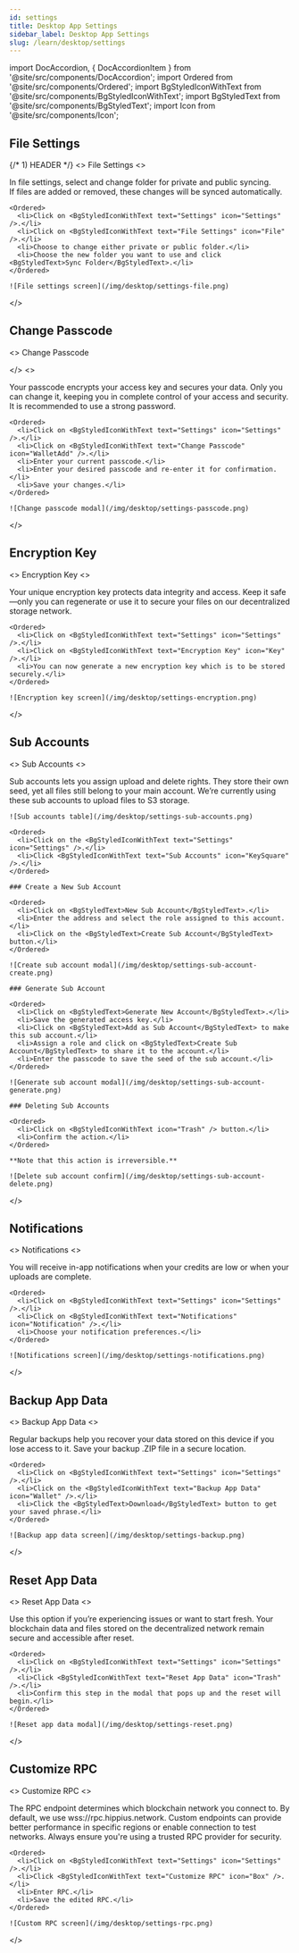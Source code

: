 ```yaml
---
id: settings
title: Desktop App Settings
sidebar_label: Desktop App Settings
slug: /learn/desktop/settings
---
```


import DocAccordion, { DocAccordionItem } from '@site/src/components/DocAccordion';
import Ordered from '@site/src/components/Ordered';
import BgStyledIconWithText from '@site/src/components/BgStyledIconWithText';
import BgStyledText from '@site/src/components/BgStyledText';
import Icon from '@site/src/components/Icon';

<div className="doc-accordion-mode">

<DocAccordion defaultValue="file-settings">

## File Settings

<DocAccordionItem value="file-settings">
  {/* 1) HEADER */}
  <>
   File Settings
  </>
  <>
    <p>In file settings, select and change folder for private and public syncing.<br/>If files are added or removed, these changes will be synced automatically.</p>

    <Ordered>
      <li>Click on <BgStyledIconWithText text="Settings" icon="Settings" />.</li>
      <li>Click on <BgStyledIconWithText text="File Settings" icon="File" />.</li>
      <li>Choose to change either private or public folder.</li>
      <li>Choose the new folder you want to use and click <BgStyledText>Sync Folder</BgStyledText>.</li>
    </Ordered>

    ![File settings screen](/img/desktop/settings-file.png)

</>
</DocAccordionItem>

## Change Passcode

<DocAccordionItem value="change-passcode">
  <>
 Change Passcode

</>
<>

<p>Your passcode encrypts your access key and secures your data. Only you can change it, keeping you in complete control of your access and security. It is recommended to use a strong password.</p>

    <Ordered>
      <li>Click on <BgStyledIconWithText text="Settings" icon="Settings" />.</li>
      <li>Click on <BgStyledIconWithText text="Change Passcode" icon="WalletAdd" />.</li>
      <li>Enter your current passcode.</li>
      <li>Enter your desired passcode and re-enter it for confirmation.</li>
      <li>Save your changes.</li>
    </Ordered>

    ![Change passcode modal](/img/desktop/settings-passcode.png)

</>
</DocAccordionItem>

## Encryption Key

<DocAccordionItem value="encryption-key">
  <>
 Encryption Key
  </>
  <>
    <p>Your unique encryption key protects data integrity and access. Keep it safe—only you can regenerate or use it to secure your files on our decentralized storage network.</p>

    <Ordered>
      <li>Click on <BgStyledIconWithText text="Settings" icon="Settings" />.</li>
      <li>Click on <BgStyledIconWithText text="Encryption Key" icon="Key" />.</li>
      <li>You can now generate a new encryption key which is to be stored securely.</li>
    </Ordered>

    ![Encryption key screen](/img/desktop/settings-encryption.png)

</>
</DocAccordionItem>

## Sub Accounts

<DocAccordionItem value="sub-accounts">
  <>
  Sub Accounts
  </>
  <>
    <p>Sub accounts lets you assign upload and delete rights. They store their own seed, yet all files still belong to your main account. We’re currently using these sub accounts to upload files to S3 storage.</p>

    ![Sub accounts table](/img/desktop/settings-sub-accounts.png)

    <Ordered>
      <li>Click on the <BgStyledIconWithText text="Settings" icon="Settings" />.</li>
      <li>Click <BgStyledIconWithText text="Sub Accounts" icon="KeySquare" />.</li>
    </Ordered>

    ### Create a New Sub Account

    <Ordered>
      <li>Click on <BgStyledText>New Sub Account</BgStyledText>.</li>
      <li>Enter the address and select the role assigned to this account.</li>
      <li>Click on the <BgStyledText>Create Sub Account</BgStyledText> button.</li>
    </Ordered>

    ![Create sub account modal](/img/desktop/settings-sub-account-create.png)

    ### Generate Sub Account

    <Ordered>
      <li>Click on <BgStyledText>Generate New Account</BgStyledText>.</li>
      <li>Save the generated access key.</li>
      <li>Click on <BgStyledText>Add as Sub Account</BgStyledText> to make this sub account.</li>
      <li>Assign a role and click on <BgStyledText>Create Sub Account</BgStyledText> to share it to the account.</li>
      <li>Enter the passcode to save the seed of the sub account.</li>
    </Ordered>

    ![Generate sub account modal](/img/desktop/settings-sub-account-generate.png)

    ### Deleting Sub Accounts

    <Ordered>
      <li>Click on <BgStyledIconWithText icon="Trash" /> button.</li>
      <li>Confirm the action.</li>
    </Ordered>

    **Note that this action is irreversible.**

    ![Delete sub account confirm](/img/desktop/settings-sub-account-delete.png)

</>
</DocAccordionItem>

## Notifications

<DocAccordionItem value="notifications">
  <>
   Notifications
  </>
  <>
    <p>You will receive in-app notifications when your credits are low or when your uploads are complete.</p>

    <Ordered>
      <li>Click on <BgStyledIconWithText text="Settings" icon="Settings" />.</li>
      <li>Click on <BgStyledIconWithText text="Notifications" icon="Notification" />.</li>
      <li>Choose your notification preferences.</li>
    </Ordered>

    ![Notifications screen](/img/desktop/settings-notifications.png)

</>
</DocAccordionItem>

## Backup App Data

<DocAccordionItem value="backup">
  <>
 Backup App Data
  </>
  <>
    <p>Regular backups help you recover your data stored on this device if you lose access to it. Save your backup .ZIP file in a secure location.</p>

    <Ordered>
      <li>Click on <BgStyledIconWithText text="Settings" icon="Settings" />.</li>
      <li>Click on the <BgStyledIconWithText text="Backup App Data" icon="Wallet" />.</li>
      <li>Click the <BgStyledText>Download</BgStyledText> button to get your saved phrase.</li>
    </Ordered>

    ![Backup app data screen](/img/desktop/settings-backup.png)

</>
</DocAccordionItem>

## Reset App Data

<DocAccordionItem value="reset">
  <>
   Reset App Data
  </>
  <>
    <p>Use this option if you’re experiencing issues or want to start fresh. Your blockchain data and files stored on the decentralized network remain secure and accessible after reset.</p>

    <Ordered>
      <li>Click on <BgStyledIconWithText text="Settings" icon="Settings" />.</li>
      <li>Click <BgStyledIconWithText text="Reset App Data" icon="Trash" />.</li>
      <li>Confirm this step in the modal that pops up and the reset will begin.</li>
    </Ordered>

    ![Reset app data modal](/img/desktop/settings-reset.png)

</>
</DocAccordionItem>

## Customize RPC

<DocAccordionItem value="customize-rpc">
  <>
  Customize RPC
  </>
  <>
    <p>The RPC endpoint determines which blockchain network you connect to. By default, we use wss://rpc.hippius.network. Custom endpoints can provide better performance in specific regions or enable connection to test networks. Always ensure you're using a trusted RPC provider for security.</p>

    <Ordered>
      <li>Click on <BgStyledIconWithText text="Settings" icon="Settings" />.</li>
      <li>Click <BgStyledIconWithText text="Customize RPC" icon="Box" />.</li>
      <li>Enter RPC.</li>
      <li>Save the edited RPC.</li>
    </Ordered>

    ![Custom RPC screen](/img/desktop/settings-rpc.png)

</>
</DocAccordionItem>

</DocAccordion>

</div>
